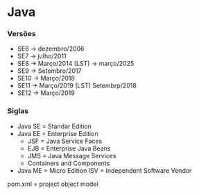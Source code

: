 # Java


### Versões

- SE6  -> dezembro/2006
- SE7  -> julho/2011
- SE8  -> Março/2014 (LST) -> março/2025
- SE9  -> Setembro/2017
- SE10 -> Março/2018
- SE11 -> Março/2019 (LST) Setembrp/2018
- SE12 -> Março/2019


### Siglas

- Java SE = Standar Edition
- Java EE = Enterprise Edition
    + JSF = Java Service Faces
    + EJB = Enterprise Java Beans
    + JMS = Java Message Services
    + Containers and Components
- Java ME = Micro Edition
ISV = Independent Software Vendor

pom.xml = project object model

